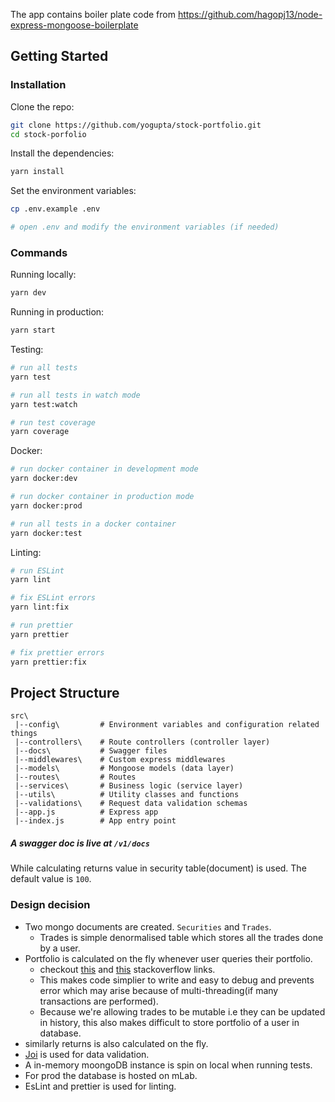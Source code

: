 The app contains boiler plate code from https://github.com/hagopj13/node-express-mongoose-boilerplate

## Getting Started

### Installation

Clone the repo:

```bash
git clone https://github.com/yogupta/stock-portfolio.git
cd stock-porfolio
```

Install the dependencies:

```bash
yarn install
```

Set the environment variables:

```bash
cp .env.example .env

# open .env and modify the environment variables (if needed)
```

### Commands

Running locally:

```bash
yarn dev
```

Running in production:

```bash
yarn start
```

Testing:

```bash
# run all tests
yarn test

# run all tests in watch mode
yarn test:watch

# run test coverage
yarn coverage
```

Docker:

```bash
# run docker container in development mode
yarn docker:dev

# run docker container in production mode
yarn docker:prod

# run all tests in a docker container
yarn docker:test
```

Linting:

```bash
# run ESLint
yarn lint

# fix ESLint errors
yarn lint:fix

# run prettier
yarn prettier

# fix prettier errors
yarn prettier:fix
```

## Project Structure

```
src\
 |--config\         # Environment variables and configuration related things
 |--controllers\    # Route controllers (controller layer)
 |--docs\           # Swagger files
 |--middlewares\    # Custom express middlewares
 |--models\         # Mongoose models (data layer)
 |--routes\         # Routes
 |--services\       # Business logic (service layer)
 |--utils\          # Utility classes and functions
 |--validations\    # Request data validation schemas
 |--app.js          # Express app
 |--index.js        # App entry point
```

##### A swagger doc is live at `/v1/docs`

While calculating returns value in security table(document) is used.
The default value is `100`.

### Design decision

- Two mongo documents are created. `Securities` and `Trades`.
  - Trades is simple denormalised table which stores all the trades done by a user.
- Portfolio is calculated on the fly whenever user queries their portfolio.
  - checkout [this](https://stackoverflow.com/questions/4373968/database-design-calculating-the-account-balance) and [this](https://stackoverflow.com/a/41400500) stackoverflow links.
  - This makes code simplier to write and easy to debug and prevents error which may arise because of multi-threading(if many transactions are performed).
  - Because we're allowing trades to be mutable i.e they can be updated in history, this also makes difficult to store portfolio of a user in database.
- similarly returns is also calculated on the fly.
- [Joi](https://www.npmjs.com/package/joi) is used for data validation.
- A in-memory moongoDB instance is spin on local when running tests.
- For prod the database is hosted on mLab.
- EsLint and prettier is used for linting.
